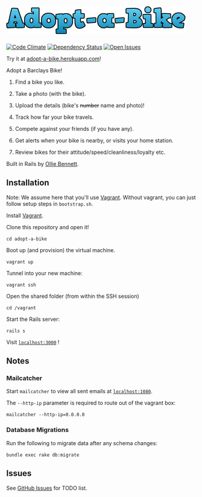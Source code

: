 [![Adopt a Bike](https://raw.githubusercontent.com/olliebennett/adopt-a-bike/master/app/assets/images/logo.png)](http://adopt-a-bike.herokuapp.com/)
============

[![Code Climate](http://img.shields.io/codeclimate/github/olliebennett/adopt-a-bike.svg)](https://codeclimate.com/github/olliebennett/adopt-a-bike)
[![Dependency Status](http://img.shields.io/gemnasium/olliebennett/adopt-a-bike.svg)](https://gemnasium.com/olliebennett/adopt-a-bike)
[![Open Issues](http://img.shields.io/github/issues/olliebennett/adopt-a-bike.svg)](https://github.com/olliebennett/adopt-a-bike/issues?state=open)

Try it at [adopt-a-bike.herokuapp.com](http://adopt-a-bike.herokuapp.com/)!

Adopt a Barclays Bike!

1. Find a bike you like.

2. Take a photo (with the bike).

3. Upload the details (bike's ~~number~~ name and photo)!

4. Track how far your bike travels.

5. Compete against your friends (if you have any).

6. Get alerts when your bike is nearby, or visits your home station.

7. Review bikes for their attitude/speed/cleanliness/loyalty etc.

Built in Rails by [Ollie Bennett](http://olliebennett.co.uk/).

## Installation

Note: We assume here that you'll use [Vagrant](http://vagrantup.com/). Without vagrant, you can just follow setup steps in `bootstrap.sh`.

Install [Vagrant](http://vagrantup.com/).

Clone this repository and open it!

	cd adopt-a-bike

Boot up (and provision) the virtual machine.

	vagrant up

Tunnel into your new machine:

	vagrant ssh

Open the shared folder (from within the SSH session)

	cd /vagrant

Start the Rails server:

	rails s

Visit [`localhost:3000`](http://localhost:3000/) !

## Notes

### Mailcatcher

Start `mailcatcher` to view all sent emails at [`localhost:1080`](http://localhost:1080/).

The `--http-ip` parameter is required to route out of the vagrant box:

	mailcatcher --http-ip=0.0.0.0

### Database Migrations

Run the following to migrate data after any schema changes:

	bundle exec rake db:migrate

## Issues

See [GitHub Issues](https://github.com/olliebennett/adopt-a-bike/issues) for TODO list.
